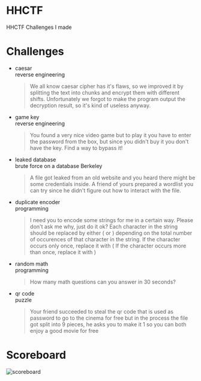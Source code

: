 # HHCTF

HHCTF Challenges I made

# Challenges

- caesar  
  reverse engineering
  > We all know caesar cipher has it's flaws, so we improved it by splitting the text into chunks and encrypt them with different shifts. 
  > Unfortunately we forgot to make the program output the decryption result, so it's kind of useless anyway.
  
- game key  
  reverse engineering
  > You found a very nice video game but to play it you have to enter the password from the box, 
  > but since you didn't buy it you don't have the key. Find a way to bypass it!

- leaked database  
  brute force on a database Berkeley
  > A file got leaked from an old website and you heard there might be some credentials inside.
  > A friend of yours prepared a wordlist you can try since he didn't figure out how to interact with the file.

- duplicate encoder  
  programming
  > I need you to encode some strings for me in a certain way.
  > Please don't ask me why, just do it ok?
  > Each character in the string should be replaced by either ( or ) depending on the total number of occurences of that character in the string.
  > If the character occurs only once, replace it with (
  > If the character occurs more than once, replace it with ) 

- random math  
  programming
  > How many math questions can you answer in 30 seconds?

- qr code  
  puzzle
  > Your friend succeeded to steal the qr code that is used as password to go to the cinema for free 
  > but in the process the file got split into 9 pieces, he asks you to make it 1 so you can both enjoy a good movie for free

# Scoreboard
![scoreboard](https://user-images.githubusercontent.com/46655455/207068363-0627369b-56e7-4dc7-b974-2845ab17a96c.png)


